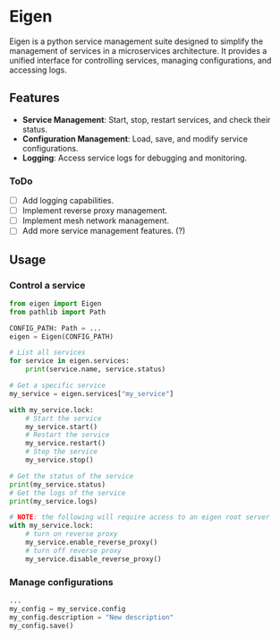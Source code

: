 # Eigen
Eigen is a python service management suite designed to simplify the management of services in a microservices architecture. It provides a unified interface for controlling services, managing configurations, and accessing logs.

## Features
- **Service Management**: Start, stop, restart services, and check their status.
- **Configuration Management**: Load, save, and modify service configurations.
- **Logging**: Access service logs for debugging and monitoring.

### ToDo
- [ ] Add logging capabilities.
- [ ] Implement reverse proxy management.
- [ ] Implement mesh network management.
- [ ] Add more service management features. (?)

## Usage
### Control a service
```python
from eigen import Eigen
from pathlib import Path

CONFIG_PATH: Path = ...
eigen = Eigen(CONFIG_PATH)

# List all services
for service in eigen.services:
    print(service.name, service.status)

# Get a specific service
my_service = eigen.services["my_service"]

with my_service.lock:
    # Start the service
    my_service.start()
    # Restart the service
    my_service.restart()
    # Stop the service
    my_service.stop()

# Get the status of the service
print(my_service.status)
# Get the logs of the service
print(my_service.logs)

# NOTE: the following will require access to an eigen root server
with my_service.lock:
    # turn on reverse proxy
    my_service.enable_reverse_proxy()
    # turn off reverse proxy
    my_service.disable_reverse_proxy()
```

### Manage configurations
```python
...
my_config = my_service.config
my_config.description = "New description"
my_config.save()
```
